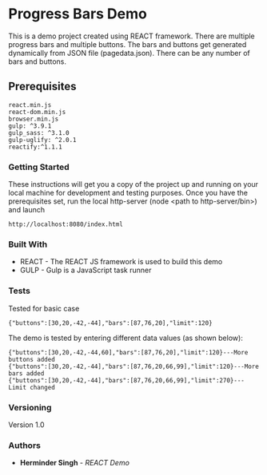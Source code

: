 # Progress Bars Demo

This is a demo project created using REACT framework. There are multiple progress bars and multiple buttons. The bars and buttons get generated dynamically from JSON file (pagedata.json). There can be any number of bars and buttons.

## Prerequisites

```
react.min.js
react-dom.min.js
browser.min.js
gulp: ^3.9.1
gulp_sass: ^3.1.0
gulp-uglify: ^2.0.1
reactify:^1.1.1
```

### Getting Started

These instructions will get you a copy of the project up and running on your local machine for development and testing purposes. 
Once you have the prerequisites set, run the local http-server (node <path to http-server/bin>) and launch

```
http://localhost:8080/index.html
```

### Built With

* REACT - The REACT JS framework is used to build this demo
* GULP - Gulp is a JavaScript task runner

### Tests

Tested for basic case
```
{"buttons":[30,20,-42,-44],"bars":[87,76,20],"limit":120}
```

The demo is tested by entering different data values (as shown below):

```
{"buttons":[30,20,-42,-44,60],"bars":[87,76,20],"limit":120}---More buttons added
{"buttons":[30,20,-42,-44],"bars":[87,76,20,66,99],"limit":120}---More bars added
{"buttons":[30,20,-42,-44],"bars":[87,76,20,66,99],"limit":270}---Limit changed
```

### Versioning

Version 1.0

### Authors

* **Herminder Singh** - *REACT Demo*
